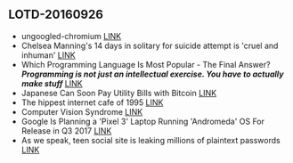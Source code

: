 ## LOTD-20160926

- ungoogled-chromium [LINK](https://github.com/Eloston/ungoogled-chromium)
- Chelsea Manning's 14 days in solitary for suicide attempt is 'cruel and inhuman' [LINK](https://www.amnesty.org.uk/press-releases/chelsea-mannings-14-days-solitary-suicide-attempt-cruel-and-inhuman)
- Which Programming Language Is Most Popular - The Final Answer? **_Programming is not just an intellectual exercise. You have to actually make stuff_** [LINK](https://developers.slashdot.org/story/16/09/26/0318227/which-programming-language-is-most-popular---the-final-answer)
- Japanese Can Soon Pay Utility Bills with Bitcoin [LINK](https://news.bitcoin.com/japanese-pay-utility-bills-bitcoin/)
- The hippest internet cafe of 1995 [LINK](http://kottke.org/16/09/the-hippest-internet-cafe-of-1995)
- Computer Vision Syndrome [LINK](https://laravel-news.com/2016/09/computer-vision-syndrome/)
- Google Is Planning a 'Pixel 3' Laptop Running 'Andromeda' OS For Release in Q3 2017 [LINK](https://hardware.slashdot.org/story/16/09/26/1434238/google-is-planning-a-pixel-3-laptop-running-andromeda-os-for-release-in-q3-2017)
- As we speak, teen social site is leaking millions of plaintext passwords [LINK](http://arstechnica.com/security/2016/09/social-hangout-site-for-teens-leaks-millions-of-plaintext-passwords/)
